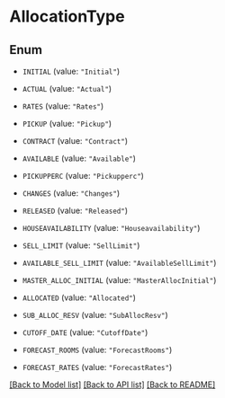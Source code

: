 # AllocationType

## Enum


* `INITIAL` (value: `"Initial"`)

* `ACTUAL` (value: `"Actual"`)

* `RATES` (value: `"Rates"`)

* `PICKUP` (value: `"Pickup"`)

* `CONTRACT` (value: `"Contract"`)

* `AVAILABLE` (value: `"Available"`)

* `PICKUPPERC` (value: `"Pickupperc"`)

* `CHANGES` (value: `"Changes"`)

* `RELEASED` (value: `"Released"`)

* `HOUSEAVAILABILITY` (value: `"Houseavailability"`)

* `SELL_LIMIT` (value: `"SellLimit"`)

* `AVAILABLE_SELL_LIMIT` (value: `"AvailableSellLimit"`)

* `MASTER_ALLOC_INITIAL` (value: `"MasterAllocInitial"`)

* `ALLOCATED` (value: `"Allocated"`)

* `SUB_ALLOC_RESV` (value: `"SubAllocResv"`)

* `CUTOFF_DATE` (value: `"CutoffDate"`)

* `FORECAST_ROOMS` (value: `"ForecastRooms"`)

* `FORECAST_RATES` (value: `"ForecastRates"`)


[[Back to Model list]](../README.md#documentation-for-models) [[Back to API list]](../README.md#documentation-for-api-endpoints) [[Back to README]](../README.md)


